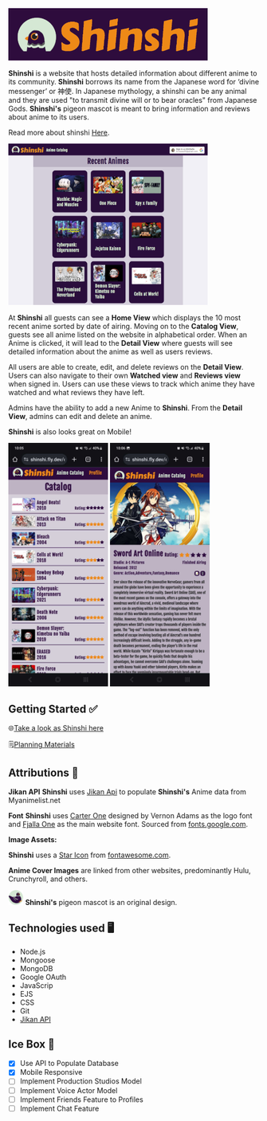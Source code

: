
<img src="./public/images/ShinshiLogo.png" alt="Shinshi Logo" width="400"/>

**Shinshi** is a website that hosts detailed information about different anime to its community. 
**Shinshi** borrows its name from the Japanese word for ‘divine messenger’ or 神使. In Japanese mythology, a shinshi can be any animal and they are used "to transmit divine will or to bear oracles" from Japanese Gods. **Shinshi's** pigeon mascot is meant to bring information and reviews about anime to its users. 

Read more about shinshi [Here](https://en.wikipedia.org/wiki/Shinshi).

<img src="./public/images/HomeView.png" alt="Shinshi Home view" width="400"/>

At **Shinshi** all guests can see a **Home View** which displays the 10 most recent anime sorted by date of airing. Moving on to the **Catalog View**, guests see all anime listed on the website in alphabetical order. When an Anime is clicked, it will lead to the **Detail View** where guests will see detailed information about the anime as well as users reviews.


All users are able to create, edit, and delete reviews on the **Detail View**. Users can also navigate to their own **Watched view** and **Reviews view** when signed in. Users can use these views to track which anime they have watched and what reviews they have left.

Admins have the ability to add a new Anime to **Shinshi**. From the **Detail View**, admins can edit and delete an anime.

**Shinshi** is also looks great on Mobile!

<img src="./public/images/Mobile_CatalogView.jpg" alt="Shinshi Mobile Catalog view" width="200"/> <img src="./public/images/Mobile_showView.jpg" alt="Shinshi Mobile Show view" width="200"/>

## Getting Started ✅
🌐[Take a look as Shinshi here](https://shinshi.fly.dev/) 

🗒️[Planning Materials ](https://trello.com/b/VbLsp3jK/michelle-linares-anime-imbdpending-project-board) 

## Attributions 📣
**Jikan API** **Shinshi** uses [Jikan Api](https://jikan.moe/) to populate **Shinshi's** Anime data from Myanimelist.net

**Font** **Shinshi** uses [Carter One](https://fonts.google.com/specimen/Carter+One) designed by Vernon Adams as the logo font and  [Fjalla One](https://fonts.google.com/specimen/Fjalla+One) as the main website font. Sourced from [fonts.google.com](https://fonts.google.com/).

**Image Assets:**

**Shinshi** uses a [Star Icon](https://fontawesome.com/icons/star?f=classic&s=solid) from [fontawesome.com](https://fontawesome.com/). 

**Anime Cover Images** are linked from other websites, predominantly Hulu, Crunchyroll, and others.

<img src="./public/images/ShinshiIcon.png" alt="Chubby Pigeon" width="30px"/> **Shinshi's** pigeon mascot is an original design.

## Technologies used 🖥
- Node.js
- Mongoose
- MongoDB
- Google OAuth
- JavaScrip
- EJS
- CSS
- Git
- [Jikan API](https://jikan.moe/)

## Ice Box 🧊
- [x] Use API to Populate Database
- [x] Mobile Responsive
- [ ] Implement Production Studios Model 
- [ ] Implement Voice Actor Model
- [ ] Implement Friends Feature to Profiles
- [ ] Implement Chat Feature